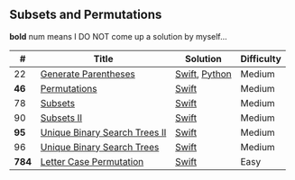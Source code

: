## Subsets and Permutations

**bold** num means I DO NOT come up a solution by myself...

| # | Title | Solution | Difficulty |
|---| ----- | -------- | ---------- |
|22|[Generate Parentheses](https://leetcode.com/problems/generate-parentheses/) | [Swift](../algorithms/swift/generateParentheses/generateParentheses.swift), [Python](../algorithms/python/generateParentheses/generateParentheses.py)|Medium|
|**46**|[Permutations](https://leetcode.com/problems/permutations/) | [Swift](../algorithms/swift/permutations/permutations.swift)|Medium|
|78|[Subsets](https://leetcode.com/problems/subsets/) | [Swift](../algorithms/swift/subsets/subsets.swift)|Medium|
|90|[Subsets II](https://leetcode.com/problems/subsets-ii/) | [Swift](./../algorithms/swift/subsets-II/subsets-II.swift)| Medium |
|**95**|[Unique Binary Search Trees II](https://leetcode.com/problems/unique-binary-search-trees-ii/) | [Swift](../algorithms/swift/uniqueBinarySearchTrees-II/uniqueBinarySearchTrees-II.swift)| Medium |
|96|[Unique Binary Search Trees](https://leetcode.com/problems/unique-binary-search-trees/) | [Swift](../algorithms/swift/uniqueBinarySearchTrees/uniqueBinarySearchTrees.swift)| Medium |
|**784**|[Letter Case Permutation](https://leetcode.com/problems/letter-case-permutation/) | [Swift](../algorithms/swift/letterCasePermutation/letterCasePermutation.swift)|Easy|
